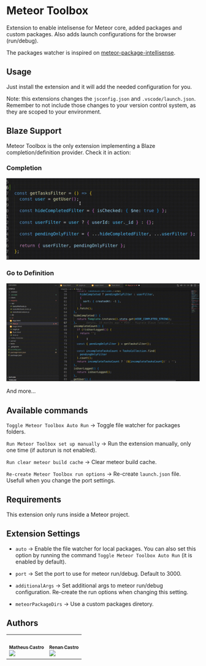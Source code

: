# Meteor Toolbox

Extension to enable intelisense for Meteor core, added packages and custom packages. Also adds launch configurations for the browser (run/debug).

The packages watcher is inspired on [meteor-package-intellisense](https://github.com/mattblackdev/meteor-package-intellisense).

## Usage

Just install the extension and it will add the needed configuration for you.

Note: this extensions changes the `jsconfig.json` and `.vscode/launch.json`. Remember to not include those changes to your version control system, as they are scoped to your environment.

## Blaze Support

Meteor Toolbox is the only extension implementing a Blaze completion/definition provider. Check it in action:

### Completion

![completion](/images/template-completion.gif)

### Go to Definition

![goto-definition](/images/template-definition.gif)

And more...

## Available commands

`Toggle Meteor Toolbox Auto Run` -> Toggle file watcher for packages folders.

`Run Meteor Toolbox set up manually` -> Run the extension manually, only one time (if autorun is not enabled).

`Run clear meteor build cache` -> Clear meteor build cache.

`Re-create Meteor Toolbox run options` -> Re-create `launch.json` file. Usefull when you change the port settings.

## Requirements

This extension only runs inside a Meteor project.

## Extension Settings

-   `auto` -> Enable the file watcher for local packages. You can also set this option by running the command `Toggle Meteor Toolbox Auto Run` (it is enabled by default).

-   `port` -> Set the port to use for meteor run/debug. Default to 3000.

-   `additionalArgs` -> Set additional args to meteor run/debug configuration. Re-create the run options when changing this setting.

-   `meteorPackageDirs` -> Use a custom packages diretory.

## Authors

<div>
  <table>
  <tr>
    <td valign="top">
      <a href="https://github.com/matheusccastroo/">
 <img style="border-radius: 50%;" src="https://avatars.githubusercontent.com/u/48069682?v=4" width="100px;" alt=""/>
 <br />
 <sub><b>Matheus Castro</b></sub></a> 
     <br />
    <a href="https://github.com/matheusccastroo" title="Github"><img src="https://img.shields.io/badge/GitHub-100000?style=for-the-badge&logo=github&logoColor=white"/></a>
    </td>
    <td valign="top">
      <a href="https://github.com/renanccastro/">
 <img style="border-radius: 50%;" src="https://avatars.githubusercontent.com/u/3637255?v=4" width="100px;" alt=""/>
 <br />
 <sub><b>Renan Castro</b></sub></a>
    <br />
    <a href="https://github.com/renanccastro" title="Github"><img src="https://img.shields.io/badge/GitHub-100000?style=for-the-badge&logo=github&logoColor=white"/></a>
    </td>
  </tr>
</table>

</div>

